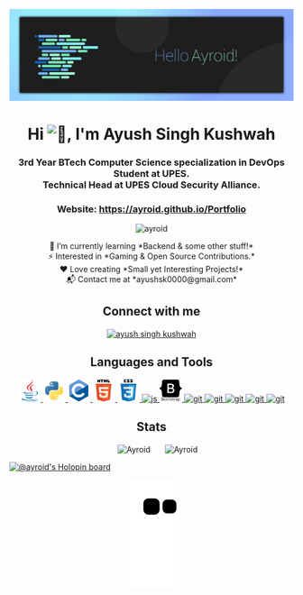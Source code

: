 [![MasterHead](https://github.com/Ayroid/Ayroid/blob/main/20221019_014220.jpg)](https://Ayroid.io)

<h1 align="center">Hi <img src="https://raw.githubusercontent.com/nixin72/nixin72/master/wave.gif" alt="👋" height="45" width="45"/>, I'm Ayush Singh Kushwah</h1>
<h3 align="center">3rd Year BTech Computer Science specialization in DevOps Student at UPES.<br>Technical Head at UPES Cloud Security Alliance.</h3>
<h3 align="center">Website: <a href="https://ayroid.github.io/Portfolio">https://ayroid.github.io/Portfolio</a></h3>

<p align="center"> <img src="https://komarev.com/ghpvc/?username=ayroid&label=Profile%20views&color=0e75b6&style=flat" alt="ayroid" /> </p>

<p align="center">
🌱 I’m currently learning *Backend & some other stuff!*<br>
⚡ Interested in *Gaming & Open Source Contributions.*<br>
❤️ Love creating *Small yet Interesting Projects!*<br>
📬 Contact me at *ayushsk0000@gmail.com*<br>
</p>
<h2 align="center">Connect with me</h2>

<p align="center">
  
<a href="https://www.linkedin.com/in/ayush-singh-kushwah-0a42aa221/" target="_blank">
<img align="center" src="https://raw.githubusercontent.com/rahuldkjain/github-profile-readme-generator/master/src/images/icons/Social/linked-in-alt.svg" alt="ayush singh kushwah" height="30" width="40"/>
</a>

</p>

<h2 align="center">Languages and Tools</h2>

<p align="center" display="flex">

<a href="https://www.java.com" target="_blank" rel="noreferrer">
  <img src="https://raw.githubusercontent.com/devicons/devicon/master/icons/java/java-original.svg" alt="java" width="40" height="40"/>
</a>
  
<a href="https://www.python.org" target="_blank" rel="noreferrer">
  <img src="https://raw.githubusercontent.com/devicons/devicon/master/icons/python/python-original.svg" alt="python" width="40" height="40"/>
</a>
  
<a href="https://www.cprogramming.com/" target="_blank" rel="noreferrer">
  <img src="https://raw.githubusercontent.com/devicons/devicon/master/icons/c/c-original.svg" alt="c" width="40" height="40"/>
</a>
  
<a href="https://www.w3.org/html/" target="_blank" rel="noreferrer">
  <img src="https://raw.githubusercontent.com/devicons/devicon/master/icons/html5/html5-original-wordmark.svg" alt="html5" width="40" height="40"/>
</a>
  
<a href="https://www.w3schools.com/css/" target="_blank" rel="noreferrer">
  <img src="https://raw.githubusercontent.com/devicons/devicon/master/icons/css3/css3-original-wordmark.svg" alt="css3" width="40" height="40"/>
</a>
  
<a href="https://www.w3schools.com/js/" target="_blank" rel="noreferrer">
  <img src="https://upload.wikimedia.org/wikipedia/commons/thumb/6/6a/JavaScript-logo.png/240px-JavaScript-logo.png" alt="js" width="40" height="40"/>
</a>
  
<a href="https://getbootstrap.com" target="_blank" rel="noreferrer">
  <img src="https://raw.githubusercontent.com/devicons/devicon/master/icons/bootstrap/bootstrap-plain-wordmark.svg" alt="bootstrap" width="40" height="40"/>
</a>

<a href="https://nodejs.org/en" target="_blank" rel="noreferrer">
  <img src="https://static-00.iconduck.com/assets.00/node-js-icon-227x256-913nazt0.png" alt="git" width="40" height="40"/>
</a> 

<a href="https://git-scm.com/" target="_blank" rel="noreferrer">
  <img src="https://www.vectorlogo.zone/logos/git-scm/git-scm-icon.svg" alt="git" width="40" height="40"/>
</a>
  
<a href="https://ubuntu.com/" target="_blank" rel="noreferrer">
  <img src="https://www.vectorlogo.zone/logos/ubuntu/ubuntu-icon.svg" alt="git" width="40" height="40"/>
</a> 

<a href="https://www.docker.com/" target="_blank" rel="noreferrer">
  <img src="https://seeklogo.com/images/D/docker-logo-CF97D0124B-seeklogo.com.png" alt="git" width="60" height="40"/>
</a> 

<a href="https://www.mongodb.com/" target="_blank" rel="noreferrer">
  <img src="https://cdn.icon-icons.com/icons2/2415/PNG/512/mongodb_original_logo_icon_146424.png" alt="git" width="40" height="40"/>
</a> 

</p>

<h2 align="center">Stats</h2>

<p align="center"> &ensp; &ensp; <img align="center" src="https://github-readme-stats.vercel.app/api/top-langs?username=Ayroid&show_icons=true&locale=en&layout=compact&theme=midnight-purple" alt="Ayroid" width="357"/> &ensp; &ensp; <img align="center" src="https://github-readme-streak-stats.herokuapp.com/?user=ayroid&layout=compact&theme=midnight-purple" alt="Ayroid" width="425"/></p>

[![@ayroid's Holopin board](https://holopin.io/api/user/board?user=ayroid)](https://holopin.io/@ayroid)

<p align="center">
  <img src="https://github.com/ayroid/ayroid/raw/output/github-contribution-grid-snake.svg"
alt="snake"></center>
</p>

